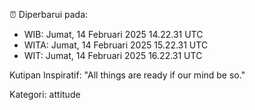 ⏰ Diperbarui pada:
- WIB: Jumat, 14 Februari 2025 14.22.31 UTC
- WITA: Jumat, 14 Februari 2025 15.22.31 UTC
- WIT: Jumat, 14 Februari 2025 16.22.31 UTC

Kutipan Inspiratif:
"All things are ready if our mind be so."


Kategori: attitude

